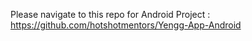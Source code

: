Please navigate to this repo for Android Project : https://github.com/hotshotmentors/Yengg-App-Android

